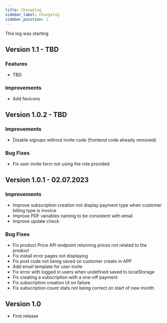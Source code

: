 ```yaml
---
title: Changelog
sidebar_label: Changelog
sidebar_position: 1
---
```

This log was starting

## Version 1.1 - TBD

### Features

* TBD

### Improvements

* Add favicons

## Version 1.0.2 - TBD

### Improvements

* Disable signups without invite code (frontend code already removed)

### Bug Fixes

* Fix user invite form not using the role provided

## Version 1.0.1 - 02.07.2023

### Improvements
* Improve subscription creation not display payment type when customer billing type is invoice
* Improve PDF variables naming to be consistent with email
* Improve update check

### Bug Fixes

* Fix product Price API endpoint returning prices not related to the product
* Fix install error pages not displaying
* Fix post code not being saved on customer create in APP
* Add email template for user invite
* Fix error with logged in users when undefined saved to localStorage
* Fix creating a subscription with a one-off payment
* Fix subscription creation UI on failure
* Fix subscription count stats not being correct on start of new month

## Version 1.0

* First release
